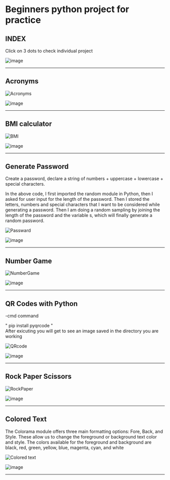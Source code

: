 # Beginners python project for practice

## INDEX

Click on 3 dots to check individual project

![image](https://user-images.githubusercontent.com/88243315/132951547-a98f9c58-bef0-4200-a553-ce611bb5c70b.png)



***

## Acronyms

![Acronyms](https://user-images.githubusercontent.com/88243315/132951062-04250f6a-4841-4cb0-9b56-d746d67d7252.png)


![image](https://user-images.githubusercontent.com/88243315/132951009-16ccedc9-b8cc-41d2-8c97-d86063bc41b3.png)

***

 ## BMI calculator
 
 ![BMI](https://user-images.githubusercontent.com/88243315/132950403-85ee61a2-b0a5-4809-8cf2-8b8f88a7c359.png)


![image](https://user-images.githubusercontent.com/88243315/132950451-6193bf32-cda5-4dab-8aa3-c376db57edf1.png)

***

## Generate Password 

Create a password, declare a string of numbers + uppercase + lowercase + special characters.

In the above code, I first imported the random module in Python, then I asked for user input for the length of the password. Then I stored the letters, numbers and special characters that I want to be considered while generating a password. Then I am doing a random sampling by joining the length of the password and the variable s, which will finally generate a random password.

![Passward](https://user-images.githubusercontent.com/88243315/132949094-19603fbb-52a7-470e-8d0e-e0e3742eef09.png)

![image](https://user-images.githubusercontent.com/88243315/132949112-cbe016ee-8701-451d-9b7c-e92e11115a35.png)


***

## Number Game

![NumberGame](https://user-images.githubusercontent.com/88243315/132951243-3f50fefe-d9a4-439c-b262-8953f547a401.png)


![image](https://user-images.githubusercontent.com/88243315/132951239-965ecc90-be5e-4bfe-b583-268049195eff.png)


***

## QR Codes with Python

-cmd command

" pip install pyqrcode "  
After exicuting you will get to see an image saved in the directory you are working  

![QRcode](https://user-images.githubusercontent.com/88243315/132949171-c256f6bb-ec8e-4101-bd9a-3461925d9641.png)

![image](https://user-images.githubusercontent.com/88243315/132949197-aeee9979-4e64-4c86-b178-0bf49783541d.png)

***

## Rock Paper Scissors 

![RockPaper](https://user-images.githubusercontent.com/88243315/132951373-b4c6308d-f7f6-42a3-b5d9-3bf45d960468.png)

![image](https://user-images.githubusercontent.com/88243315/132951395-51c575d7-4ad0-471b-99ac-88740764286f.png)

  
***

## Colored Text

The Colorama module offers three main formatting options: Fore, Back, and Style. These allow us to change the foreground or background text color and style. The colors available for the foreground and background are black, red, green, yellow, blue, magenta, cyan, and white

![Colored text](https://user-images.githubusercontent.com/88243315/132997001-d1566e9e-6ea7-4d2f-a49a-4b41195b131f.png)

![image](https://user-images.githubusercontent.com/88243315/132997027-8f7eb762-cbb9-4061-9a0a-6dcc7d69431f.png)

***

